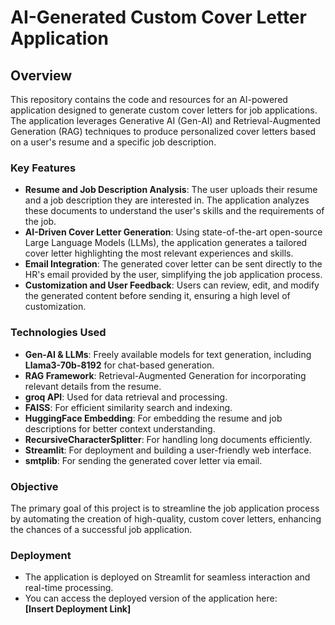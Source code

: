 # AI-Generated Custom Cover Letter Application

## Overview

This repository contains the code and resources for an AI-powered application designed to generate custom cover letters for job applications. The application leverages Generative AI (Gen-AI) and Retrieval-Augmented Generation (RAG) techniques to produce personalized cover letters based on a user's resume and a specific job description.

### Key Features
- **Resume and Job Description Analysis**: The user uploads their resume and a job description they are interested in. The application analyzes these documents to understand the user's skills and the requirements of the job.
- **AI-Driven Cover Letter Generation**: Using state-of-the-art open-source Large Language Models (LLMs), the application generates a tailored cover letter highlighting the most relevant experiences and skills.
- **Email Integration**: The generated cover letter can be sent directly to the HR's email provided by the user, simplifying the job application process.
- **Customization and User Feedback**: Users can review, edit, and modify the generated content before sending it, ensuring a high level of customization.

### Technologies Used
- **Gen-AI & LLMs**: Freely available models for text generation, including **Llama3-70b-8192** for chat-based generation.
- **RAG Framework**: Retrieval-Augmented Generation for incorporating relevant details from the resume.
- **groq API**: Used for data retrieval and processing.
- **FAISS**: For efficient similarity search and indexing.
- **HuggingFace Embedding**: For embedding the resume and job descriptions for better context understanding.
- **RecursiveCharacterSplitter**: For handling long documents efficiently.
- **Streamlit**: For deployment and building a user-friendly web interface.
- **smtplib**: For sending the generated cover letter via email.
  
### Objective
The primary goal of this project is to streamline the job application process by automating the creation of high-quality, custom cover letters, enhancing the chances of a successful job application.

### Deployment
- The application is deployed on Streamlit for seamless interaction and real-time processing.
- You can access the deployed version of the application here:  
  **[Insert Deployment Link]**

